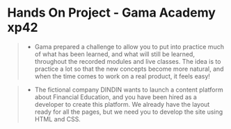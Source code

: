 # Hands On Project - Gama Academy xp42

>* Gama prepared a challenge to allow you to put into practice much of what has been learned, and what will still be learned, throughout the recorded modules and live classes. The idea is to practice a lot so that the new concepts become more natural, and when the time comes to work on a real product, it feels easy!

>* The fictional company DINDIN wants to launch a content platform about Financial Education, and you have been hired as a developer to create this platform. We already have the layout ready for all the pages, but we need you to develop the site using HTML and CSS.

